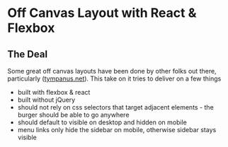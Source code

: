 # Off Canvas Layout with React & Flexbox

## The Deal

Some great off canvas layouts have been done by other folks out there, particularly ([tympanus.net](http://tympanus.net/Development/OffCanvasMenuEffects/)). This take on it tries to deliver on a few things

- built with flexbox & react
- built without jQuery
- should not rely on css selectors that target adjacent elements - the burger should be able to go anywhere
- should default to visible on desktop and hidden on mobile
- menu links only hide the sidebar on mobile, otherwise sidebar stays visible
